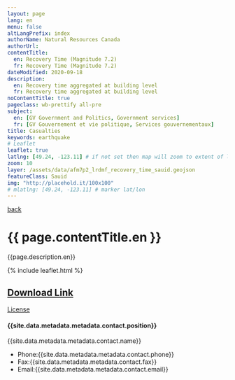 ```yaml
---
layout: page
lang: en
menu: false
altLangPrefix: index
authorName: Natural Resources Canada
authorUrl:
contentTitle:
  en: Recovery Time (Magnitude 7.2)
  fr: Recovery Time (Magnitude 7.2)
dateModified: 2020-09-18
description:
  en: Recovery time aggregated at building level
  fr: Recovery time aggregated at building level
noContentTitle: true
pageclass: wb-prettify all-pre
subject:
  en: [GV Government and Politics, Government services]
  fr: [GV Gouvernement et vie politique, Services gouvernementaux]
title: Casualties
keywords: earthquake
# Leaflet
leaflet: true
latlng: [49.24, -123.11] # if not set then map will zoom to extent of layer
zoom: 10
layer: /assets/data/afm7p2_lrdmf_recovery_time_sauid.geojson
featureClass: Sauid
img: "http://placehold.it/100x100"
# mlatlng: [49.24, -123.11] # marker lat/lon
---
```

[back](../)
# {{ page.contentTitle.en }}

{{page.description.en}}

{% include leaflet.html %}

## [Download Link]({{site.baseurl}}{{page.layer}})<br/>
[License]({{site.data.metadata.metadata.license.url}})
<h4>{{site.data.metadata.metadata.contact.position}}</h4>
<p>{{site.data.metadata.metadata.contact.name}}</p>
<ul>
<li>Phone:{{site.data.metadata.metadata.contact.phone}}</li>
<li>Fax:{{site.data.metadata.metadata.contact.fax}}</li>
<li>Email:{{site.data.metadata.metadata.contact.email}}</li>
</ul>
